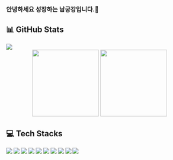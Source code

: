 ### 안녕하세요 성장하는 남궁강입니다.👋

## 📊 GitHub Stats
<a href="https://hits.seeyoufarm.com">
  <img src="https://hits.seeyoufarm.com/api/count/incr/badge.svg?url=https://github.com/namkungkang&count_bg=%23F3F7F1&title_bg=%23A85D17&icon=datadog.svg&icon_color=%23EBE0E0&title=%EB%B0%A9%EB%AC%B8%EC%9E%90+%EC%88%98&edge_flat=false"/>
</a>

<div align="center">
  <img height="180em" src="https://github-readme-stats.vercel.app/api?username=namkungkang&show_icons=true&theme=radical"/>
  <img height="180em" src="https://github-readme-stats.vercel.app/api/top-langs/?username=namkungkang&layout=compact&theme=radical"/>
</div>

## 💻 Tech Stacks
<p>
<img src="https://img.shields.io/badge/Git-F05032?style=flat-square&logo=Git&logoColor=white"/>
<img src="https://img.shields.io/badge/C-A8B9CC?style=flat-square&logo=C&logoColor=white"/> 
<img src="https://img.shields.io/badge/C++-00599C?style=flat-square&logo=C%2B%2B&logoColor=white"/> 
<img src="https://img.shields.io/badge/Java-007396?style=flat-square&logo=Java&logoColor=white"/> 
<img src="https://img.shields.io/badge/Python-3776AB?style=flat-square&logo=Python&logoColor=white"/>
<img src="https://img.shields.io/badge/HTML5-E34F26?style=flat-square&logo=HTML5&logoColor=white"/> 
<img src="https://img.shields.io/badge/CSS3-1572B6?style=flat-square&logo=CSS3&logoColor=white"/> 
<img src="https://img.shields.io/badge/JavaScript-F7DF1E?style=flat-square&logo=JavaScript&logoColor=black"/> 
<img src="https://img.shields.io/badge/React-61DAFB?style=flat-square&logo=React&logoColor=black"/> 
<img src="https://img.shields.io/badge/Node.js-339933?style=flat-square&logo=nodedotjs&logoColor=white"/>   
</p>
